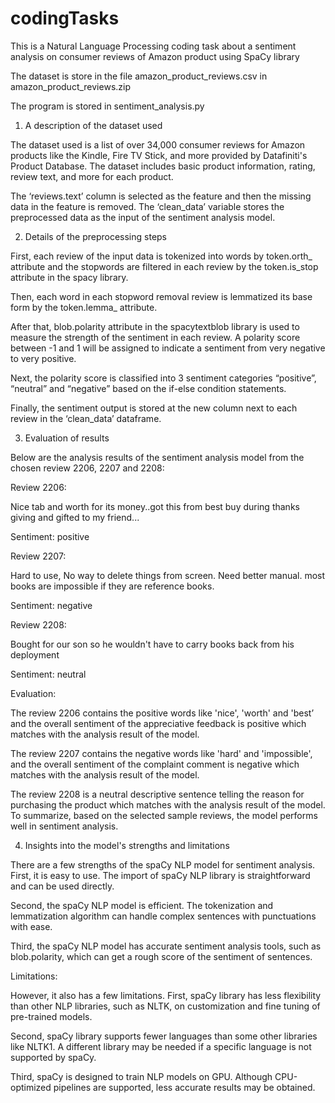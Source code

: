 # codingTasks

This is a Natural Language Processing coding task about a sentiment analysis on consumer reviews of Amazon product using SpaCy library

The dataset is store in the file amazon_product_reviews.csv in amazon_product_reviews.zip

The program is stored in sentiment_analysis.py

1. A description of the dataset used

The dataset used is a list of over 34,000 consumer reviews for Amazon products like
the Kindle, Fire TV Stick, and more provided by Datafiniti's Product Database. The
dataset includes basic product information, rating, review text, and more for each
product.

The ‘reviews.text’ column is selected as the feature and then the missing data in the
feature is removed. The ‘clean_data’ variable stores the preprocessed data as the
input of the sentiment analysis model.

2. Details of the preprocessing steps

First, each review of the input data is tokenized into words by token.orth_ attribute
and the stopwords are filtered in each review by the token.is_stop attribute in the
spacy library.

Then, each word in each stopword removal review is lemmatized its base form by
the token.lemma_ attribute.

After that, blob.polarity attribute in the spacytextblob library is used to measure the
strength of the sentiment in each review. A polarity score between -1 and 1 will be
assigned to indicate a sentiment from very negative to very positive.

Next, the polarity score is classified into 3 sentiment categories “positive”, “neutral”
and “negative” based on the if-else condition statements.

Finally, the sentiment output is stored at the new column next to each review in the
‘clean_data’ dataframe.

3. Evaluation of results

Below are the analysis results of the sentiment analysis model from the chosen
review 2206, 2207 and 2208:

Review 2206:

Nice tab and worth for its money..got this from best buy during thanks giving and
gifted to my friend...

Sentiment: positive

Review 2207:

Hard to use, No way to delete things from screen. Need better manual. most books
are impossible if they are reference books.

Sentiment: negative

Review 2208:

Bought for our son so he wouldn't have to carry books back from his deployment

Sentiment: neutral

Evaluation:

The review 2206 contains the positive words like 'nice', 'worth' and 'best’ and the
overall sentiment of the appreciative feedback is positive which matches with the
analysis result of the model.

The review 2207 contains the negative words like 'hard' and 'impossible', and the
overall sentiment of the complaint comment is negative which matches with the
analysis result of the model.

The review 2208 is a neutral descriptive sentence telling the reason for purchasing
the product which matches with the analysis result of the model.
To summarize, based on the selected sample reviews, the model performs well in
sentiment analysis.

4. Insights into the model's strengths and limitations

There are a few strengths of the spaCy NLP model for sentiment analysis.
First, it is easy to use. The import of spaCy NLP library is straightforward and can be
used directly.

Second, the spaCy NLP model is efficient. The tokenization and lemmatization
algorithm can handle complex sentences with punctuations with ease.

Third, the spaCy NLP model has accurate sentiment analysis tools, such as
blob.polarity, which can get a rough score of the sentiment of sentences.

Limitations:

However, it also has a few limitations.
First, spaCy library has less flexibility than other NLP libraries, such as NLTK, on
customization and fine tuning of pre-trained models.

Second, spaCy library supports fewer languages than some other libraries like
NLTK1. A different library may be needed if a specific language is not supported by
spaCy.

Third, spaCy is designed to train NLP models on GPU. Although CPU-optimized
pipelines are supported, less accurate results may be obtained.
